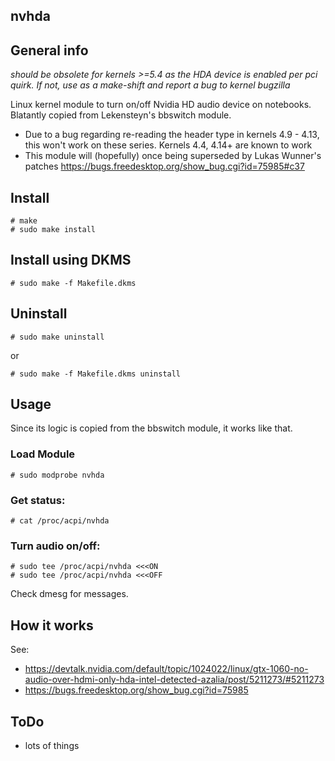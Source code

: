 nvhda
-----

General info
------------
*should be obsolete for kernels >=5.4 as the HDA device is enabled per pci quirk. If not, use as a make-shift and report a bug to kernel bugzilla*

Linux kernel module to turn on/off Nvidia HD audio device on notebooks. Blatantly copied from Lekensteyn's bbswitch module.
 - Due to a bug regarding re-reading the header type in kernels 4.9 - 4.13, this won't work on these series. Kernels 4.4, 4.14+ are known to work
 - This module will (hopefully) once being superseded by Lukas Wunner's patches https://bugs.freedesktop.org/show_bug.cgi?id=75985#c37

Install
-------

	# make
	# sudo make install

Install using DKMS
------------------

	# sudo make -f Makefile.dkms

Uninstall
---------

	# sudo make uninstall

or

	# sudo make -f Makefile.dkms uninstall

Usage
-----

Since its logic is copied from the bbswitch module, it works like that.
### Load Module
 	# sudo modprobe nvhda

### Get status:

	# cat /proc/acpi/nvhda

### Turn audio on/off:
	# sudo tee /proc/acpi/nvhda <<<ON
	# sudo tee /proc/acpi/nvhda <<<OFF

Check dmesg for messages.

How it works
------------
See:
 - https://devtalk.nvidia.com/default/topic/1024022/linux/gtx-1060-no-audio-over-hdmi-only-hda-intel-detected-azalia/post/5211273/#5211273
 - https://bugs.freedesktop.org/show_bug.cgi?id=75985

ToDo
----

 - lots of things

